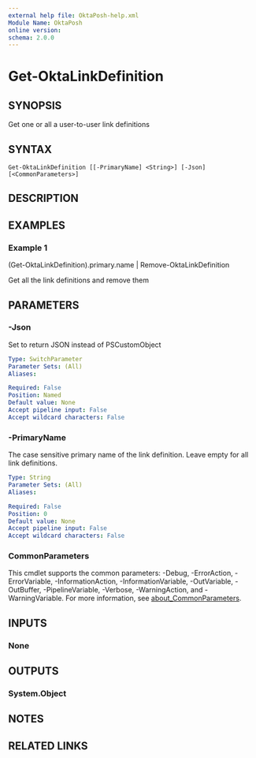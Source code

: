 ```yaml
---
external help file: OktaPosh-help.xml
Module Name: OktaPosh
online version:
schema: 2.0.0
---
```


# Get-OktaLinkDefinition

## SYNOPSIS
Get one or all a user-to-user link definitions

## SYNTAX

```
Get-OktaLinkDefinition [[-PrimaryName] <String>] [-Json] [<CommonParameters>]
```

## DESCRIPTION

## EXAMPLES

### Example 1
(Get-OktaLinkDefinition).primary.name | Remove-OktaLinkDefinition

Get all the link definitions and remove them

## PARAMETERS

### -Json
Set to return JSON instead of PSCustomObject

```yaml
Type: SwitchParameter
Parameter Sets: (All)
Aliases:

Required: False
Position: Named
Default value: None
Accept pipeline input: False
Accept wildcard characters: False
```

### -PrimaryName
The case sensitive primary name of the link definition. Leave empty for all link definitions.

```yaml
Type: String
Parameter Sets: (All)
Aliases:

Required: False
Position: 0
Default value: None
Accept pipeline input: False
Accept wildcard characters: False
```

### CommonParameters
This cmdlet supports the common parameters: -Debug, -ErrorAction, -ErrorVariable, -InformationAction, -InformationVariable, -OutVariable, -OutBuffer, -PipelineVariable, -Verbose, -WarningAction, and -WarningVariable. For more information, see [about_CommonParameters](http://go.microsoft.com/fwlink/?LinkID=113216).

## INPUTS

### None

## OUTPUTS

### System.Object
## NOTES

## RELATED LINKS
